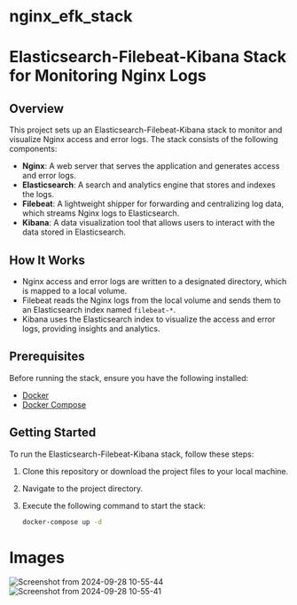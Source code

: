 # nginx_efk_stack
# Elasticsearch-Filebeat-Kibana Stack for Monitoring Nginx Logs

## Overview

This project sets up an Elasticsearch-Filebeat-Kibana stack to monitor and visualize Nginx access and error logs. The stack consists of the following components:

- **Nginx**: A web server that serves the application and generates access and error logs.
- **Elasticsearch**: A search and analytics engine that stores and indexes the logs.
- **Filebeat**: A lightweight shipper for forwarding and centralizing log data, which streams Nginx logs to Elasticsearch.
- **Kibana**: A data visualization tool that allows users to interact with the data stored in Elasticsearch.

## How It Works

- Nginx access and error logs are written to a designated directory, which is mapped to a local volume.
- Filebeat reads the Nginx logs from the local volume and sends them to an Elasticsearch index named `filebeat-*`.
- Kibana uses the Elasticsearch index to visualize the access and error logs, providing insights and analytics.

## Prerequisites

Before running the stack, ensure you have the following installed:

- [Docker](https://www.docker.com/)
- [Docker Compose](https://docs.docker.com/compose/)

## Getting Started

To run the Elasticsearch-Filebeat-Kibana stack, follow these steps:

1. Clone this repository or download the project files to your local machine.
2. Navigate to the project directory.
3. Execute the following command to start the stack:

   ```bash
   docker-compose up -d
   
# Images

![Screenshot from 2024-09-28 10-55-44](https://github.com/user-attachments/assets/50d12bd3-a82b-4de0-8674-336254afab93)
![Screenshot from 2024-09-28 10-55-41](https://github.com/user-attachments/assets/7d0e1472-fde2-4b0d-b0fc-51a49db4d1f8)

